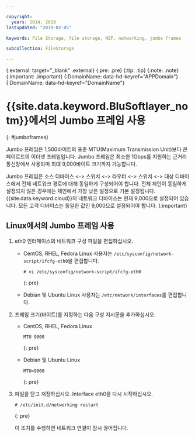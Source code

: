 ```yaml
---

copyright:
  years: 2014, 2019
lastupdated: "2019-02-05"

keywords: File Storage, file storage, NSF, networking, jumbo frames

subcollection: FileStorage

---
```

{:external: target="_blank" .external}
{:pre: .pre}
{:tip: .tip}
{:note: .note}
{:important: .important}
{:DomainName: data-hd-keyref="APPDomain"}
{:DomainName: data-hd-keyref="DomainName"}


# {{site.data.keyword.BluSoftlayer_notm}}에서의 Jumbo 프레임 사용
{: #jumboframes}

Jumbo 프레임은 1,500바이트의 표준 MTU(Maximum Transmission Unit)보다 큰 페이로드의 이더넷 프레임입니다. Jumbo 프레임은 최소한 1Gbps를 지원하는 근거리 통신망에서 사용되며 최대 9,000바이트 크기까지 가능합니다.

Jumbo 프레임은 소스 디바이스 <-> 스위치 <-> 라우터 <-> 스위치 <-> 대상 디바이스에서 전체 네트워크 경로에 대해 동일하게 구성되어야 합니다. 전체 체인이 동일하게 설정되지 않은 경우에는 체인에서 가장 낮은 설정으로 기본 설정됩니다. {{site.data.keyword.cloud}}의 네트워크 디바이스는 현재 9,000으로 설정되어 있습니다. 모든 고객 디바이스는 동일한 값인 9,000으로 설정되어야 합니다.
{:important}



## Linux에서의 Jumbo 프레임 사용

1. eth0 인터페이스의 네트워크 구성 파일을 편집하십시오.
   - CentOS, RHEL, Fedora Linux 사용자는 `/etc/sysconfig/network-script/ifcfg-eth0`을 편집합니다.
     ```
     # vi /etc/sysconfig/network-script/ifcfg-eth0
     ```
     {: pre}

   - Debian 및 Ubuntu Linux 사용자는 `/etc/network/interfaces`를 편집합니다.

2. 프레임 크기(바이트)를 지정하는 다음 구성 지시문을 추가하십시오.
   - CentOS, RHEL, Fedora Linux
     ```
     MTU 9000
     ```
     {: pre}

   - Debian 및 Ubuntu Linux
     ```
     MTU=9000
     ```
     {: pre}

3. 파일을 닫고 저장하십시오. Interface eth0을 다시 시작하십시오.
   ```
   # /etc/init.d/networking restart
   ```
   {: pre}

   이 조치를 수행하면 네트워크 연결이 잠시 끊어집니다.

